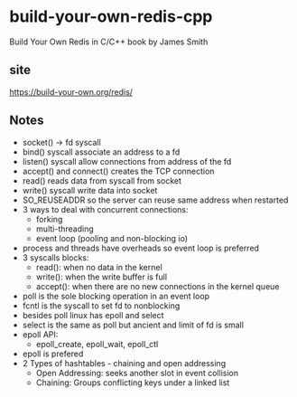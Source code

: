 # build-your-own-redis-cpp

Build Your Own Redis in C/C++ book
by James Smith

## site

https://build-your-own.org/redis/

## Notes

- socket() -> fd syscall
- bind() syscall associate an address to a fd
- listen() syscall allow connections from address of the fd
- accept() and connect() creates the TCP connection
- read() reads data from syscall from socket
- write() syscall write data into socket
- SO_REUSEADDR so the server can reuse same address when restarted
- 3 ways to deal with concurrent connections:
	- forking
	- multi-threading
	- event loop (pooling and non-blocking io)
- process and threads have overheads so event loop is preferred
- 3 syscalls blocks:
	- read(): when no data in the kernel
	- write(): when the write buffer is full
	- accept(): when there are no new connections in the kernel queue
- poll is the sole blocking operation in an event loop
- fcntl is the syscall to set fd to nonblocking
- besides poll linux has epoll and select
- select is the same as poll but ancient and limit of fd is small
- epoll API:
	- epoll_create, epoll_wait, epoll_ctl
- epoll is prefered
- 2 Types of hashtables - chaining and open addressing
	- Open Addressing: seeks another slot in event collision
	- Chaining: Groups conflicting keys under a linked list